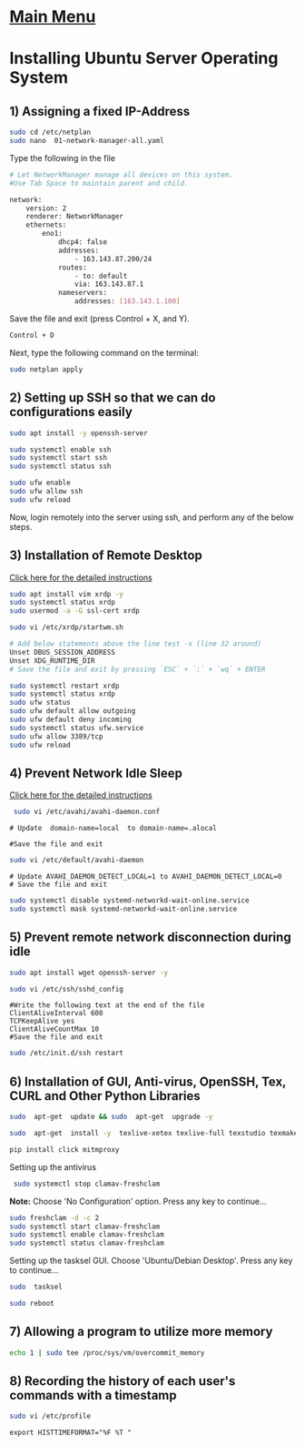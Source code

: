 # [Main Menu](index.html)

# Installing Ubuntu Server Operating System

## 1) Assigning a fixed IP-Address

```bash
sudo cd /etc/netplan
sudo nano  01-network-manager-all.yaml
```


Type the following in the file
```bash
# Let NetworkManager manage all devices on this system. 
#Use Tab Space to maintain parent and child.

network:
    version: 2
    renderer: NetworkManager
    ethernets:
        eno1:
            dhcp4: false
            addresses:
                - 163.143.87.200/24
            routes:
                - to: default
                via: 163.143.87.1
            nameservers:
                addresses: [163.143.1.100]
```


Save the file and exit (press Control + X, and Y).
```bash
Control + D
```
Next, type the following command on the terminal:
```bash
sudo netplan apply
```
    

## 2) Setting up SSH so that we can do configurations easily
```bash
sudo apt install -y openssh-server
```
    
```bash
sudo systemctl enable ssh
sudo systemctl start ssh
sudo systemctl status ssh
```
    
```bash
sudo ufw enable
sudo ufw allow ssh    
sudo ufw reload
```


Now, login remotely into the server using ssh, and perform any of the below steps.

## 3) Installation of Remote Desktop

[Click here for the detailed instructions](https://tecadmin.net/how-to-install-xrdp-on-ubuntu-20-04/)
```bash
sudo apt install vim xrdp -y
sudo systemctl status xrdp
sudo usermod -a -G ssl-cert xrdp
```
    
```bash
sudo vi /etc/xrdp/startwm.sh
```

```bash
# Add below statements above the line test -x (line 32 around)    
Unset DBUS_SESSION_ADDRESS
Unset XDG_RUNTIME_DIR
# Save the file and exit by pressing `ESC` + `:` + `wq` + ENTER
``` 

```bash
sudo systemctl restart xrdp 
sudo systemctl status xrdp
sudo ufw status
sudo ufw default allow outgoing
sudo ufw default deny incoming 
sudo systemctl status ufw.service
sudo ufw allow 3389/tcp
sudo ufw reload
```

## 4) Prevent Network Idle Sleep

[Click here for the detailed instructions](https://ubuntu-mate.community/t/stop-network-disconnecting-in-ubuntu/829)

```bash
 sudo vi /etc/avahi/avahi-daemon.conf
```

```vi
# Update  domain-name=local  to domain-name=.alocal
 
#Save the file and exit
```

```bash
sudo vi /etc/default/avahi-daemon
```

```nano
# Update AVAHI_DAEMON_DETECT_LOCAL=1 to AVAHI_DAEMON_DETECT_LOCAL=0
# Save the file and exit
```

```bash
sudo systemctl disable systemd-networkd-wait-online.service
sudo systemctl mask systemd-networkd-wait-online.service
```


## 5) Prevent remote network disconnection during idle

```bash
sudo apt install wget openssh-server -y 

sudo vi /etc/ssh/sshd_config
```

```vi
#Write the following text at the end of the file
ClientAliveInterval 600
TCPKeepAlive yes
ClientAliveCountMax 10
#Save the file and exit
```
 
```bash
sudo /etc/init.d/ssh restart
```    

## 6) Installation of GUI, Anti-virus, OpenSSH, Tex, CURL and Other Python Libraries

```bash
sudo  apt-get  update && sudo  apt-get  upgrade -y
```
```bash
sudo  apt-get  install -y  texlive-xetex texlive-full texstudio texmaker texlive-latex-extra pandoc curl  libffi-dev libssl-dev libxml2-dev libxslt1-dev libjpeg8-dev zlib1g-dev python3-pip openssl libssl-dev build-essential libcurl4-gnutls-dev libxml2-dev tasksel lightdm clamav clamav-daemon mailutils gnupg2  vim bash-completion
```

```bash
pip install click mitmproxy
```
Setting up the antivirus
```bash
 sudo systemctl stop clamav-freshclam
``` 
__Note:__ Choose 'No Configuration' option. Press any key to continue... 

```bash
sudo freshclam -d -c 2
sudo systemctl start clamav-freshclam
sudo systemctl enable clamav-freshclam
sudo systemctl status clamav-freshclam
```
  
Setting up the tasksel GUI. Choose 'Ubuntu/Debian Desktop'. Press any key to continue... 
```bash
sudo  tasksel
```
    
```bash
sudo reboot
```

## 7) Allowing a program to utilize more memory
```bash
echo 1 | sudo tee /proc/sys/vm/overcommit_memory
```


## 8) Recording the history of each user's commands with a timestamp

```bash
sudo vi /etc/profile
```

```vi
export HISTTIMEFORMAT="%F %T " 
```
     